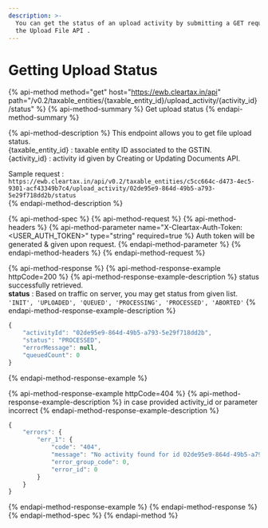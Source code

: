 ```yaml
---
description: >-
  You can get the status of an upload activity by submitting a GET request to
  the Upload File API .
---
```


# Getting Upload Status

{% api-method method="get" host="https://ewb.cleartax.in/api" path="/v0.2/taxable\_entities/{taxable\_entity\_id}/upload\_activity/{activity\_id}/status" %}
{% api-method-summary %}
Get upload status
{% endapi-method-summary %}

{% api-method-description %}
This endpoint allows you to get file upload status.  
{taxable\_entity\_id} : taxable entity ID associated to the GSTIN.  
{activity\_id} : activity id given by Creating or Updating Documents API.  
  
Sample request : `https://ewb.cleartax.in/api/v0.2/taxable_entities/c5cc664c-d473-4ec5-9301-acf43349b7c4/upload_activity/02de95e9-864d-49b5-a793-5e29f718dd2b/status`  
{% endapi-method-description %}

{% api-method-spec %}
{% api-method-request %}
{% api-method-headers %}
{% api-method-parameter name="X-Cleartax-Auth-Token: <USER\_AUTH\_TOKEN>" type="string" required=true %}
Auth token will be generated & given upon request.
{% endapi-method-parameter %}
{% endapi-method-headers %}
{% endapi-method-request %}

{% api-method-response %}
{% api-method-response-example httpCode=200 %}
{% api-method-response-example-description %}
status successfully retrieved.  
**status** : Based on traffic on server, you may get status from given list. `'INIT', 'UPLOADED', 'QUEUED', 'PROCESSING', 'PROCESSED', 'ABORTED'`
{% endapi-method-response-example-description %}

```javascript
{
    "activityId": "02de95e9-864d-49b5-a793-5e29f718dd2b",
    "status": "PROCESSED",
    "errorMessage": null,
    "queuedCount": 0
}
```
{% endapi-method-response-example %}

{% api-method-response-example httpCode=404 %}
{% api-method-response-example-description %}
in case provided activity\_id or parameter incorrect
{% endapi-method-response-example-description %}

```javascript
{
    "errors": {
        "err_1": {
            "code": "404",
            "message": "No activity found for id 02de95e9-864d-49b5-a793-5e29f718dd2",
            "error_group_code": 0,
            "error_id": 0
        }
    }
}
```
{% endapi-method-response-example %}
{% endapi-method-response %}
{% endapi-method-spec %}
{% endapi-method %}



